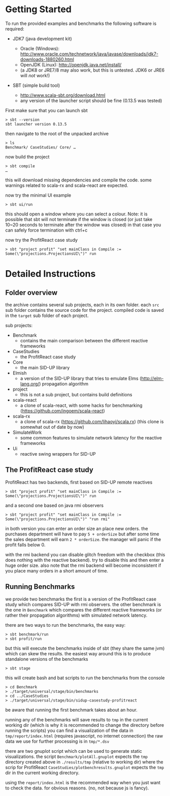 # Getting Started

To run the provided examples and benchmarks the following software is required:

* JDK7 (java development kit)
	* Oracle (Windows): http://www.oracle.com/technetwork/java/javase/downloads/jdk7-downloads-1880260.html
	* OpenJDK (Linux): http://openjdk.java.net/install/
	* (a JDK8 or JRE7/8 may also work, but this is untested. JDK6 or JRE6 will _not_ work!)

* SBT (simple build tool)
	* http://www.scala-sbt.org/download.html
	* any version of the launcher script should be fine (0.13.5 was tested)


First make sure that you can launch sbt

	> sbt --version
	sbt launcher version 0.13.5

then navigate to the root of the unpacked archive

	> ls
	Benchmark/ CaseStudies/ Core/ …

now build the project

	> sbt compile
	…

this will download missing dependencies and compile the code.
some warnings related to scala-rx and scala-react are expected.

now try the minimal UI example

	> sbt ui/run

this should open a window where you can select a colour.
Note: it is possible that sbt will not terminate if the window is closed
(or just take 10~20 seconds to terminate after the window was closed)
in that case you can safely force termination with ctrl+c

now try the ProfitReact case study

	> sbt "project profit" "set mainClass in Compile := Some(\"projections.ProjectionsUI\")" run


# Detailed Instructions

## Folder overview

the archive contains several sub projects, each in its own folder.
each `src` sub folder contains the source code for the project.
compiled code is saved in the `target` sub folder of each project.

sub projects:

* Benchmark
	* contains the main comparison between the different reactive frameworks
* CaseStudies
	* the ProfitReact case study
* Core
	* the main SID-UP library
* Elmish
	* a version of the SID-UP library that tries to emulate Elms (http://elm-lang.org/) propagation algorithm
* project
	* this is not a sub project, but contains build definitions
* scala-react
	* a clone of scala-react, with some hacks for benchmarking (https://github.com/ingoem/scala-react)
* scala-rx
	* a clone of scala-rx (https://github.com/lihaoyi/scala.rx) (this clone is somewhat out of date by now)
* SimulateWork
	* some common features to simulate network latency for the reactive frameworks
* Ui
	* reactive swing wrappers for SID-UP


## The ProfitReact case study

ProfitReact has two backends, first based on SID-UP remote reactives

	> sbt "project profit" "set mainClass in Compile := Some(\"projections.ProjectionsUI\")" run

and a second one based on java rmi observers

	> sbt "project profit" "set mainClass in Compile := Some(\"projections.ProjectionsUI\")" "run rmi"

in both version you can enter an order size an place new orders.
the purchases department will have to pay `5 + orderSize` but after some time the sales department will earn `2 * orderSize`.
the manager will panic if the profit falls below 0.

with the rmi backend you can disable glitch freedom with the checkbox (this does nothing with the reactive backend).
try to disable this and then enter a huge order size.
also note that the rmi backend will become inconsistent if you place many orders in a short amount of time.

## Running Benchmarks

we provide two benchmarks the first is a version of the ProfitReact case study which compares SID-UP with rmi observers.
the other benchmark is the one in `Benchmark` which compares the different reactive frameworks (or rather their propagation algorithms)
with simulated network latency.

there are two ways to run the benchmarks, the easy way:

	> sbt benchmark/run
	> sbt profit/run

but this will execute the benchmarks inside of sbt (they share the same jvm) which can skew the results.
the easiest way around this is to produce standalone versions of the benchmarks

	> sbt stage

this will create bash and bat scripts to run the benchmarks from the console

	> cd Benchmark
	> ./target/universal/stage/bin/benchmarks
	> cd ../CaseStudies
	> ./target/universal/stage/bin/sidup-casestudy-profitreact

be aware that running the first benchmark takes about an hour.

running any of the benchmarks will save results to `tmp` in the current working dir
(which is why it is recommended to change the directory before running the scripts)
you can find a visualization of the data in `tmp/report/index.html` (requires javascript, no internet connection)
the raw data we use for further processing is in `tmp/*.dsv`

there are two gnuplot script which can be used to generate static visualizations.
the script `Benchmark/plotAll.gnuplot` expects the `tmp` directory created above in `./results/tmp` (relative to working dir)
where the scrip for ProfitReact `CaseStudies/plotbenchresults.gnuplot` expects the `tmp` dir in the current working directory.

using the `report/index.html` is the recommended way when you just want to check the data. for obvious reasons. (no, not because js is fancy).
